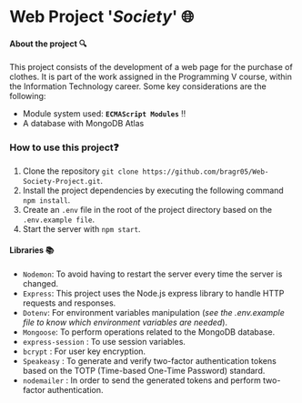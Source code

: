 # Web Project '***Society***' 🌐

#### About the project 🔍
This project consists of the development of a web page for the purchase of clothes. It is part of the work assigned in the Programming V course, within the Information Technology career. Some key considerations are the following:

- Module system used: **`ECMAScript Modules`** ‼️
- A database with MongoDB Atlas

### How to use this project❓
1. Clone the repository `git clone https://github.com/bragr05/Web-Society-Project.git`.
2. Install the project dependencies by executing the following command `npm install`.
3. Create an `.env` file in the root of the project directory based on the `.env.example file`.
4. Start the server with `npm start`.

#### Libraries 📚

- `Nodemon`: To avoid having to restart the server every time the server is changed.
- `Express`: This project uses the Node.js express library to handle HTTP requests and responses.
- `Dotenv`: For environment variables manipulation (_see the .env.example file to know which environment variables are needed_).
- `Mongoose`: To perform operations related to the MongoDB database.
- `express-session` : To use session variables.
- `bcrypt` : For user key encryption.
- `Speakeasy` : To generate and verify two-factor authentication tokens based on the TOTP (Time-based One-Time Password) standard.
- `nodemailer` : In order to send the generated tokens and perform two-factor authentication.
